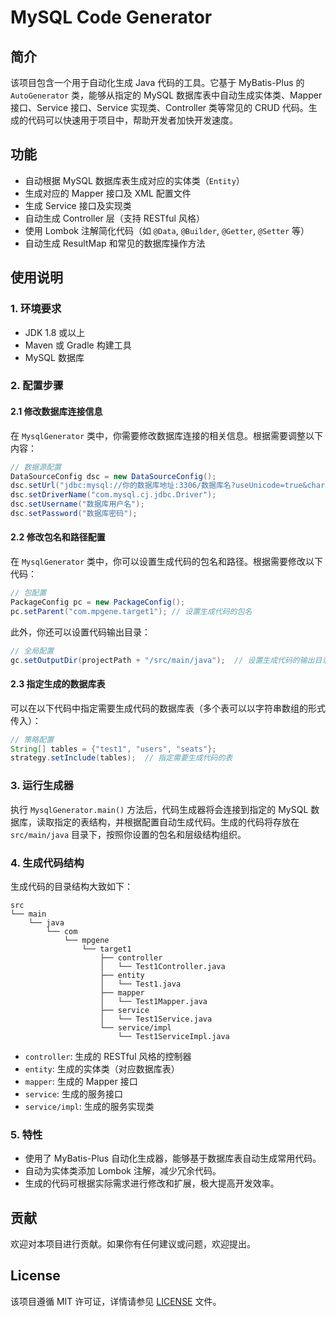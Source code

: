# MySQL Code Generator

## 简介

该项目包含一个用于自动化生成 Java 代码的工具。它基于 MyBatis-Plus 的 `AutoGenerator` 类，能够从指定的 MySQL 数据库表中自动生成实体类、Mapper 接口、Service 接口、Service 实现类、Controller 类等常见的 CRUD 代码。生成的代码可以快速用于项目中，帮助开发者加快开发速度。

## 功能

- 自动根据 MySQL 数据库表生成对应的实体类（`Entity`）
- 生成对应的 Mapper 接口及 XML 配置文件
- 生成 Service 接口及实现类
- 自动生成 Controller 层（支持 RESTful 风格）
- 使用 Lombok 注解简化代码（如 `@Data`, `@Builder`, `@Getter`, `@Setter` 等）
- 自动生成 ResultMap 和常见的数据库操作方法

## 使用说明

### 1. 环境要求

- JDK 1.8 或以上
- Maven 或 Gradle 构建工具
- MySQL 数据库

### 2. 配置步骤

#### 2.1 修改数据库连接信息

在 `MysqlGenerator` 类中，你需要修改数据库连接的相关信息。根据需要调整以下内容：

```java
// 数据源配置
DataSourceConfig dsc = new DataSourceConfig();
dsc.setUrl("jdbc:mysql://你的数据库地址:3306/数据库名?useUnicode=true&characterEncoding=UTF-8&useSSL=false");
dsc.setDriverName("com.mysql.cj.jdbc.Driver");
dsc.setUsername("数据库用户名");
dsc.setPassword("数据库密码");
```

#### 2.2 修改包名和路径配置

在 `MysqlGenerator` 类中，你可以设置生成代码的包名和路径。根据需要修改以下代码：

```java
// 包配置
PackageConfig pc = new PackageConfig();
pc.setParent("com.mpgene.target1"); // 设置生成代码的包名
```

此外，你还可以设置代码输出目录：

```java
// 全局配置
gc.setOutputDir(projectPath + "/src/main/java");  // 设置生成代码的输出目录
```

#### 2.3 指定生成的数据库表

可以在以下代码中指定需要生成代码的数据库表（多个表可以以字符串数组的形式传入）：

```java
// 策略配置
String[] tables = {"test1", "users", "seats"};
strategy.setInclude(tables);  // 指定需要生成代码的表
```

### 3. 运行生成器

执行 `MysqlGenerator.main()` 方法后，代码生成器将会连接到指定的 MySQL 数据库，读取指定的表结构，并根据配置自动生成代码。生成的代码将存放在 `src/main/java` 目录下，按照你设置的包名和层级结构组织。

### 4. 生成代码结构

生成代码的目录结构大致如下：

```
src
└── main
    └── java
        └── com
            └── mpgene
                └── target1
                    ├── controller
                    │   └── Test1Controller.java
                    ├── entity
                    │   └── Test1.java
                    ├── mapper
                    │   └── Test1Mapper.java
                    ├── service
                    │   └── Test1Service.java
                    └── service/impl
                        └── Test1ServiceImpl.java
```

- `controller`: 生成的 RESTful 风格的控制器
- `entity`: 生成的实体类（对应数据库表）
- `mapper`: 生成的 Mapper 接口
- `service`: 生成的服务接口
- `service/impl`: 生成的服务实现类

### 5. 特性

- 使用了 MyBatis-Plus 自动化生成器，能够基于数据库表自动生成常用代码。
- 自动为实体类添加 Lombok 注解，减少冗余代码。
- 生成的代码可根据实际需求进行修改和扩展，极大提高开发效率。

## 贡献

欢迎对本项目进行贡献。如果你有任何建议或问题，欢迎提出。

## License

该项目遵循 MIT 许可证，详情请参见 [LICENSE](LICENSE) 文件。
